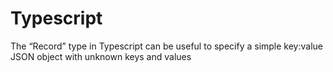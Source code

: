 # Typescript

The “Record” type in Typescript can be useful to specify a simple key:value JSON object with unknown keys and values
